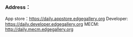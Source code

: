 ### Address：
App store：https://daily.appstore.edgegallery.org
Developer: https://daily.developer.edgegallery.org
MECM: http://daily.mecm.edgegallery.org